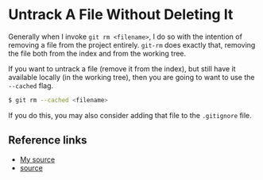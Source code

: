 # Untrack A File Without Deleting It

Generally when I invoke `git rm <filename>`, I do so with the intention of
removing a file from the project entirely. `git-rm` does exactly that,
removing the file both from the index and from the working tree.

If you want to untrack a file (remove it from the index), but still have it
available locally (in the working tree), then you are going to want to use
the `--cached` flag.

```bash
$ git rm --cached <filename>
```

If you do this, you may also consider adding that file to the `.gitignore`
file.

## Reference links

- [My source](https://github.com/jbranchaud/til/blob/master/git/untrack-a-file-without-deleting-it.md)
- [source](http://stackoverflow.com/questions/15027873/untrack-and-stop-tracking-files-in-git)